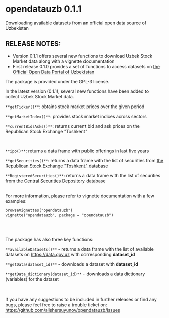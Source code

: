 # opendatauzb 0.1.1

Downloading available datasets from an official open data source of Uzbekistan

## RELEASE NOTES:
- Version 0.1.1 offers several new functions to download Uzbek Stock Market data along with a vignette documentation
- First release 0.1.0 provides a set of functions to access datasets on [the Official Open Data Portal of Uzbekistan](data.gov.uz)

The package is provided under the GPL-3 license.

In the latest version (0.1.1), several new functions have been added to collect Uzbek Stock Market data. 

`**getTicker()**`: obtains stock market prices over the given period 

`**getMarketIndex()**`: provides stock market indices across sectors

`**currentBidsAsks()**`: returns current bid and ask prices on the Republican Stock Exchange "Toshkent"

<br>

`**ipo()**`: returns a data frame with public offerings in last five years

`**getSecurities()**`: returns a data frame with the list of securities from [the Republican Stock Exchange "Toshkent" database](www.uzse.uz)

`**RegisteredSecurities()**`: returns a data frame with the list of securities from [the Central Securities Depository](www.deponet.uz) database

<br>
For more information, please refer to vignette documentation with a few examples:<br>

`browseVignettes("opendatauzb")`<br>
`vignette("opendatauzb", package = "opendatauzb")`

<br><br>

The package has also three key functions:

`**availableDatasets()**` - returns a data frame with the list of available datasets on https://data.gov.uz with corresponding **dataset_id**

`**getData(dataset_id)**` - downloads a dataset with **dataset_id**

`**getData_dictionary(dataset_id)**` - downloads a data dictionary (variables) for the dataset


<br><br>
If you have any suggestions to be included in further releases or find any bugs, please feel free to raise a trouble ticket on: https://github.com/alishersuyunov/opendatauzb/issues
